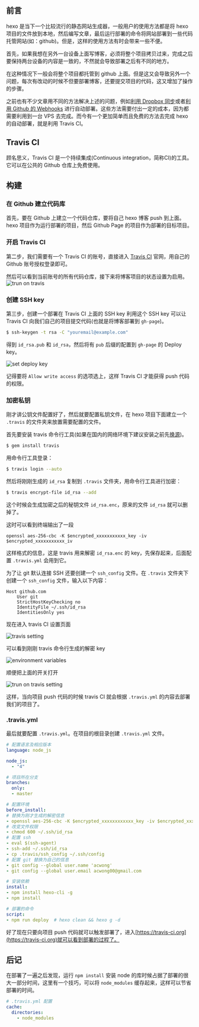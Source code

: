 ## 前言

hexo 是当下一个比较流行的静态网站生成器，一般用户的使用方法都是将 hexo 项目的文件放到本地，然后编写文章，最后运行部署的命令将网站部署到一些代码托管网站(如：github)。但是，这样的使用方法有时会带来一些不便。

首先，如果我想在另外一台设备上面写博客，必须将整个项目拷贝过来，完成之后要保持两台设备的内容是一致的，不然就会导致部署之后有不同的地方。

在这种情况下一般会将整个项目都托管到 github 上面。但是这又会导致另外一个问题，每次有改动的时候不但要部署博客，还要提交项目的代码，这又增加了操作的步骤。

之前也有不少文章用不同的方法解决上述的问题，例如[利用 Dropbox 同步](http://lucifr.com/2013/06/02/hexo-on-cloud-with-dropbox-and-vps/)或者[利用 Github 的 Webhooks](http://blog.sunnyyan.com/2015/05/01/hexo-auto-generate/) 进行自动部署。这些方法需要付出一定的成本，因为都需要利用到一台 VPS 去完成。而今有一个更加简单而且免费的方法去完成 hexo 的自动部署，就是利用 Travis CI。

<!-- more -->

## Travis CI

顾名思义，Travis CI 是一个持续集成(Continuous integration，简称CI)的工具。它可以在公共的 Github 仓库上免费使用。

## 构建

### 在 Github 建立代码库

首先，要在 Github 上建立一个代码仓库，要将自己 hexo 博客 push 到上面。hexo 项目作为运行部署的项目，然后 Github Page 的项目作为部署的目标项目。

### 开启 Travis CI

第二步，我们需要有一个 Travis CI 的账号，直接进入 [Travis CI](https://travis-ci.org/) 官网，用自己的 Github 账号授权登录即可。

然后可以看到当前账号的所有代码仓库，接下来将博客项目的状态设置为启用。
![trun on travis](http://7xq9wg.com1.z0.glb.clouddn.com/16-4-25/39798067.jpg)

### 创建 SSH key

第三步，创建一个部署在 Travis CI 上面的 SSH key 利用这个 SSH key 可以让 Travis CI 向我们自己的项目提交代码(也就是将博客部署到 `gh-page`)。

```bash
$ ssh-keygen -t rsa -C "youremail@example.com"
```

得到 `id_rsa.pub` 和 `id_rsa`，然后将有 `pub` 后缀的配置到 `gh-page` 的 Deploy key。

![set deploy key](http://7q5etm.com1.z0.glb.clouddn.com/2016-03_deploy-key.png)

记得要将 `Allow write access` 的选项选上，这样 Travis CI 才能获得 push 代码的权限。

### 加密私钥

刚才讲公钥文件配置好了，然后就要配置私钥文件，在 hexo 项目下面建立一个 `.travis` 的文件夹来放置需要配置的文件。

首先要安装 travis 命令行工具(如果在国内的网络环境下建议安装之前先[换源](https://ruby.taobao.org/))。

```bash
$ gem install travis
```

用命令行工具登录：

```bash
$ travis login --auto
```

然后将刚刚生成的 `id_rsa` 复制到 `.travis` 文件夹，用命令行工具进行加密：

```bash
$ travis encrypt-file id_rsa --add
```

这个时候会生成加密之后的秘钥文件 `id_rsa.enc`，原来的文件 `id_rsa` 就可以删掉了。

这时可以看到终端输出了一段

`openssl aes-256-cbc -K $encrypted_xxxxxxxxxxx_key -iv $encrypted_xxxxxxxxxxx_iv`

这样格式的信息，这是 travis 用来解密 `id_rsa.enc` 的 key，先保存起来，后面配置 `.travis.yml` 会用到它。

为了让 git 默认连接 SSH 还要创建一个 `ssh_config` 文件。在 `.travis` 文件夹下创建一个 `ssh_config` 文件，输入以下内容：

```
Host github.com
    User git
    StrictHostKeyChecking no
    IdentityFile ~/.ssh/id_rsa
    IdentitiesOnly yes
```

现在进入 travis CI 设置页面

![travis setting](http://7xq9wg.com1.z0.glb.clouddn.com/16-4-25/99438687.jpg)

可以看到刚刚 travis 命令行生成的解密 key

![environment variables](http://7q5etm.com1.z0.glb.clouddn.com/2016-03_environment-variables.png)

顺便把上面的开关打开

![trun on travis setting](http://7q5etm.com1.z0.glb.clouddn.com/2016-03_trun-on-travis-setting.png)

这样，当向项目 push 代码的时候 travis CI 就会根据 `.travis.yml` 的内容去部署我们的项目了。

### .travis.yml

最后就要配置 `.travis.yml`。在项目的根目录创建 `.travis.yml` 文件。

```yaml
# 配置语言及相应版本
language: node_js

node_js:
  - "4"
```

```yaml
# 项目所在分支
branches:
  only:
  - master
```

```yaml
# 配置环境
before_install:
# 替换为刚才生成的解密信息
- openssl aes-256-cbc -K $encrypted_xxxxxxxxxxxx_key -iv $encrypted_xxxxxxxxxxxx_iv -in .travis/id_rsa.enc -out ~/.ssh/id_rsa -d
# 改变文件权限
- chmod 600 ~/.ssh/id_rsa
# 配置 ssh
- eval $(ssh-agent)
- ssh-add ~/.ssh/id_rsa
- cp .travis/ssh_config ~/.ssh/config
# 配置 git 替换为自己的信息
- git config --global user.name 'acwong'
- git config --global user.email acwong00@gmail.com

# 安装依赖
install:
- npm install hexo-cli -g
- npm install

# 部署的命令
script:
- npm run deploy  # hexo clean && hexo g -d
```

好了现在只要向项目 push 代码就可以触发部署了，进入[https://travis-ci.org](https://travis-ci.org)就可以看到部署的过程了。

## 后记

在部署了一遍之后发现，运行 `npm install` 安装 node 的库时候占据了部署的很大一部分时间，这里有一个技巧，可以将 `node_modules` 缓存起来，这样可以节省部署的时间。

```yaml
# .travis.yml 配置
cache:
  directories:
    - node_modules
```

